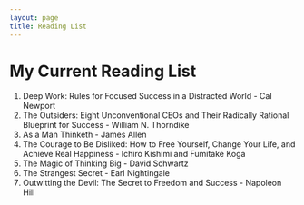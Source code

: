 ```yaml
---
layout: page
title: Reading List
---
```


# My Current Reading List

1. Deep Work: Rules for Focused Success in a Distracted World - Cal Newport
2. The Outsiders: Eight Unconventional CEOs and Their Radically Rational Blueprint for Success -  William N. Thorndike
3. As a Man Thinketh - James Allen
4. The Courage to Be Disliked: How to Free Yourself, Change Your Life, and Achieve Real Happiness -  Ichiro Kishimi and Fumitake Koga
5. The Magic of Thinking Big - David Schwartz
6. The Strangest Secret - Earl Nightingale
7. Outwitting the Devil: The Secret to Freedom and Success - Napoleon Hill
